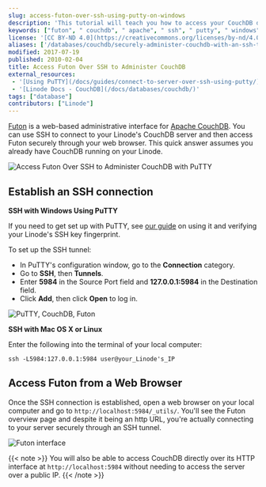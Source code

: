 ```yaml
---
slug: access-futon-over-ssh-using-putty-on-windows
description: 'This tutorial will teach you how to access your CouchDB database remotely by creating an SSH tunnel with PuTTY.'
keywords: ["futon", " couchdb", " apache", " ssh", " putty", " windows", " os x", " osx"]
license: '[CC BY-ND 4.0](https://creativecommons.org/licenses/by-nd/4.0)'
aliases: ['/databases/couchdb/securely-administer-couchdb-with-an-ssh-tunnel/','/databases/couchdb/ssh-tunnel/','/databases/couchdb/access-futon-over-ssh-using-putty-on-windows/']
modified: 2017-07-19
published: 2010-02-04
title: Access Futon Over SSH to Administer CouchDB
external_resources:
 - '[Using PuTTY](/docs/guides/connect-to-server-over-ssh-using-putty/)'
 - '[Linode Docs - CouchDB](/docs/databases/couchdb/)'
tags: ["database"]
contributors: ["Linode"]
---
```


[Futon](http://docs.couchdb.org/en/1.6.1/intro/futon.html) is a web-based administrative interface for [Apache CouchDB](https://couchdb.apache.org/). You can use SSH to connect to your Linode's CouchDB server and then access Futon securely through your web browser. This quick answer assumes you already have CouchDB running on your Linode.

![Access Futon Over SSH to Administer CouchDB with PuTTY](couchdb-with-futon-over-ssh-titlegraphic.png)

## Establish an SSH connection

**SSH with Windows Using PuTTY**

If you need to get set up with PuTTY, see [our guide](/docs/guides/connect-to-server-over-ssh-using-putty/) on using it and verifying your Linode's SSH key fingerprint.

To set up the SSH tunnel:

- In PuTTY's configuration window, go to the **Connection** category.
- Go to **SSH**, then **Tunnels**.
- Enter **5984** in the Source Port field and **127.0.0.1:5984** in the Destination field.
- Click **Add**, then click **Open** to log in.

![PuTTY, CouchDB, Futon](putty-couchdb-futon.png)

**SSH with Mac OS X or Linux**

Enter the following into the terminal of your local computer:

    ssh -L5984:127.0.0.1:5984 user@your_Linode's_IP


## Access Futon from a Web Browser

Once the SSH connection is established, open a web browser on your local computer and go to `http://localhost:5984/_utils/`. You'll see the Futon overview page and despite it being an http URL, you're actually connecting to your server securely through an SSH tunnel.

![Futon interface](couchdb-futon.png)

{{< note >}}
You will also be able to access CouchDB directly over its HTTP interface at `http://localhost:5984` without needing to access the server over a public IP.
{{< /note >}}
